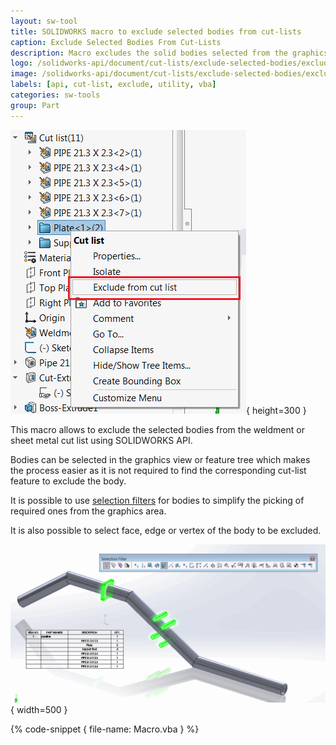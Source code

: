 ```yaml
---
layout: sw-tool
title: SOLIDWORKS macro to exclude selected bodies from cut-lists
caption: Exclude Selected Bodies From Cut-Lists
description: Macro excludes the solid bodies selected from the graphics area or from the feature tree from weldment or sheet metal cut-list using SOLIDWORKS API
logo: /solidworks-api/document/cut-lists/exclude-selected-bodies/excluded-cut-list-item.svg
image: /solidworks-api/document/cut-lists/exclude-selected-bodies/excluded-cut-list-item.png
labels: [api, cut-list, exclude, utility, vba]
categories: sw-tools
group: Part
---
```

![Exclude from cut-list](exclude-from-cut-list.png){ height=300 }

This macro allows to exclude the selected bodies from the weldment or sheet metal cut list using SOLIDWORKS API.

Bodies can be selected in the graphics view or feature tree which makes the process easier as it is not required to find the corresponding cut-list feature to exclude the body.

It is possible to use [selection filters](http://help.solidworks.com/2013/english/solidworks/sldworks/r_selection_filter_selection.htm) for bodies to simplify the picking of required ones from the graphics area.

It is also possible to select face, edge or vertex of the body to be excluded.

![Bodies to exclude from cut list selected using selection filters](filter-bodies-selection.png){ width=500 }

{% code-snippet { file-name: Macro.vba } %}
